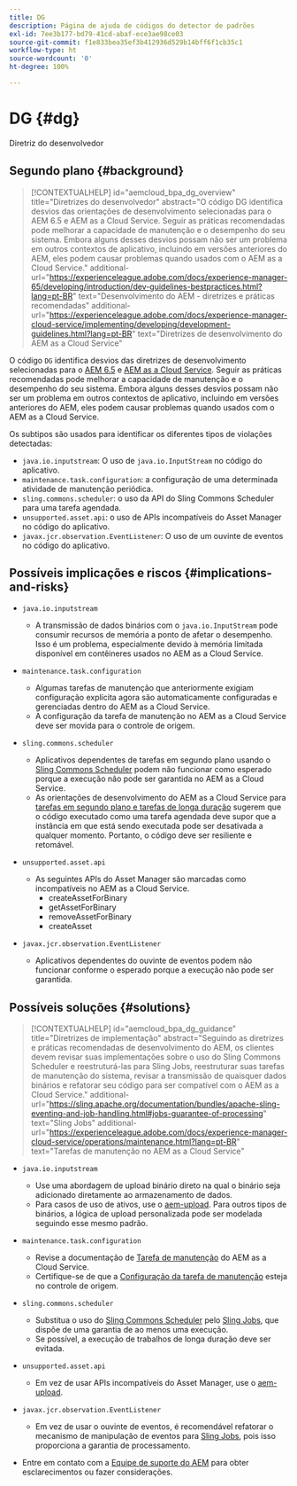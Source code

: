 ```yaml
---
title: DG
description: Página de ajuda de códigos do detector de padrões
exl-id: 7ee3b177-bd79-41cd-abaf-ece3ae98ce03
source-git-commit: f1e833bea35ef3b412936d529b14bff6f1cb35c1
workflow-type: ht
source-wordcount: '0'
ht-degree: 100%

---
```


# DG {#dg}

Diretriz do desenvolvedor

## Segundo plano {#background}

>[!CONTEXTUALHELP]
>id="aemcloud_bpa_dg_overview"
>title="Diretrizes do desenvolvedor"
>abstract="O código DG identifica desvios das orientações de desenvolvimento selecionadas para o AEM 6.5 e AEM as a Cloud Service. Seguir as práticas recomendadas pode melhorar a capacidade de manutenção e o desempenho do seu sistema. Embora alguns desses desvios possam não ser um problema em outros contextos de aplicativo, incluindo em versões anteriores do AEM, eles podem causar problemas quando usados com o AEM as a Cloud Service."
>additional-url="https://experienceleague.adobe.com/docs/experience-manager-65/developing/introduction/dev-guidelines-bestpractices.html?lang=pt-BR" text="Desenvolvimento do AEM - diretrizes e práticas recomendadas"
>additional-url="https://experienceleague.adobe.com/docs/experience-manager-cloud-service/implementing/developing/development-guidelines.html?lang=pt-BR" text="Diretrizes de desenvolvimento do AEM as a Cloud Service"


O código `DG` identifica desvios das diretrizes de desenvolvimento selecionadas para o [AEM 6.5](https://experienceleague.adobe.com/docs/experience-manager-65/developing/introduction/dev-guidelines-bestpractices.html?lang=pt-BR) e [AEM as a Cloud Service](https://experienceleague.adobe.com/docs/experience-manager-cloud-service/implementing/developing/development-guidelines.html?lang=pt-BR). Seguir as práticas recomendadas pode melhorar a capacidade de manutenção e o desempenho do seu sistema. Embora alguns desses desvios possam não ser um problema em outros contextos de aplicativo, incluindo em versões anteriores do AEM, eles podem causar problemas quando usados com o AEM as a Cloud Service.

Os subtipos são usados para identificar os diferentes tipos de violações detectadas:

* `java.io.inputstream`: O uso de `java.io.InputStream` no código do aplicativo.
* `maintenance.task.configuration`: a configuração de uma determinada atividade de manutenção periódica.
* `sling.commons.scheduler`: o uso da API do Sling Commons Scheduler para uma tarefa agendada.
* `unsupported.asset.api`: o uso de APIs incompatíveis do Asset Manager no código do aplicativo.
* `javax.jcr.observation.EventListener`: O uso de um ouvinte de eventos no código do aplicativo.

## Possíveis implicações e riscos {#implications-and-risks}

* `java.io.inputstream`
   * A transmissão de dados binários com o `java.io.InputStream` pode consumir recursos de memória a ponto de afetar o desempenho. Isso é um problema, especialmente devido à memória limitada disponível em contêineres usados no AEM as a Cloud Service.

* `maintenance.task.configuration`
   * Algumas tarefas de manutenção que anteriormente exigiam configuração explícita agora são automaticamente configuradas e gerenciadas dentro do AEM as a Cloud Service.
   * A configuração da tarefa de manutenção no AEM as a Cloud Service deve ser movida para o controle de origem.

* `sling.commons.scheduler`
   * Aplicativos dependentes de tarefas em segundo plano usando o [Sling Commons Scheduler](https://sling.apache.org/documentation/bundles/scheduler-service-commons-scheduler.html) podem não funcionar como esperado porque a execução não pode ser garantida no AEM as a Cloud Service.
   * As orientações de desenvolvimento do AEM as a Cloud Service para [tarefas em segundo plano e tarefas de longa duração](https://experienceleague.adobe.com/docs/experience-manager-cloud-service/implementing/developing/development-guidelines.html?lang=pt-BR#background-tasks-and-long-running-jobs) sugerem que o código executado como uma tarefa agendada deve supor que a instância em que está sendo executada pode ser desativada a qualquer momento. Portanto, o código deve ser resiliente e retomável.

* `unsupported.asset.api`
   * As seguintes APIs do Asset Manager são marcadas como incompatíveis no AEM as a Cloud Service.
      * createAssetForBinary
      * getAssetForBinary
      * removeAssetForBinary
      * createAsset

* `javax.jcr.observation.EventListener`
   * Aplicativos dependentes do ouvinte de eventos podem não funcionar conforme o esperado porque a execução não pode ser garantida.


## Possíveis soluções {#solutions}

>[!CONTEXTUALHELP]
>id="aemcloud_bpa_dg_guidance"
>title="Diretrizes de implementação"
>abstract="Seguindo as diretrizes e práticas recomendadas de desenvolvimento do AEM, os clientes devem revisar suas implementações sobre o uso do Sling Commons Scheduler e reestruturá-las para Sling Jobs, reestruturar suas tarefas de manutenção do sistema, revisar a transmissão de quaisquer dados binários e refatorar seu código para ser compatível com o AEM as a Cloud Service."
>additional-url="https://sling.apache.org/documentation/bundles/apache-sling-eventing-and-job-handling.html#jobs-guarantee-of-processing" text="Sling Jobs"
>additional-url="https://experienceleague.adobe.com/docs/experience-manager-cloud-service/operations/maintenance.html?lang=pt-BR" text="Tarefas de manutenção no AEM as a Cloud Service"

* `java.io.inputstream`
   * Use uma abordagem de upload binário direto na qual o binário seja adicionado diretamente ao armazenamento de dados.
   * Para casos de uso de ativos, use o [aem-upload](https://github.com/adobe/aem-upload). Para outros tipos de binários, a lógica de upload personalizada pode ser modelada seguindo esse mesmo padrão.

* `maintenance.task.configuration`
   * Revise a documentação de [Tarefa de manutenção](https://experienceleague.adobe.com/docs/experience-manager-cloud-service/operations/maintenance.html?lang=pt-BR) do AEM as a Cloud Service.
   * Certifique-se de que a [Configuração da tarefa de manutenção](https://experienceleague.adobe.com/docs/experience-manager-cloud-service/implementing/deploying/overview.html?lang=pt-BR#maintenance-tasks-configuration-in-source-control) esteja no controle de origem.

* `sling.commons.scheduler`
   * Substitua o uso do [Sling Commons Scheduler](https://sling.apache.org/documentation/bundles/scheduler-service-commons-scheduler.html) pelo [Sling Jobs](https://sling.apache.org/documentation/bundles/apache-sling-eventing-and-job-handling.html#jobs-guarantee-of-processing), que dispõe de uma garantia de ao menos uma execução.
   * Se possível, a execução de trabalhos de longa duração deve ser evitada.

* `unsupported.asset.api`
   * Em vez de usar APIs incompatíveis do Asset Manager, use o [aem-upload](https://github.com/adobe/aem-upload).

* `javax.jcr.observation.EventListener`
   * Em vez de usar o ouvinte de eventos, é recomendável refatorar o mecanismo de manipulação de eventos para [Sling Jobs](https://sling.apache.org/documentation/bundles/apache-sling-eventing-and-job-handling.html#jobs-guarantee-of-processing), pois isso proporciona a garantia de processamento.
* Entre em contato com a [Equipe de suporte do AEM](https://helpx.adobe.com/br/enterprise/using/support-for-experience-cloud.html) para obter esclarecimentos ou fazer considerações.

